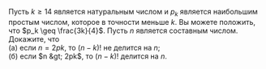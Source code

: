 Пусть $k \geq 14$ является натуральным числом и $p_k$ является наибольшим простым числом, 
которое в точности меньше $k$. Вы можете положить, что $p_k \geq \frac{3k}{4}$. 
Пусть $n$ является составным числом. Докажите, что
 <br> (а)	если $n = 2pk$, то $(n-k)!$ не делится на $n$;
 <br> (б)	если $n  &gt;  2pk$, то $(n-k)!$ делится на $n$.